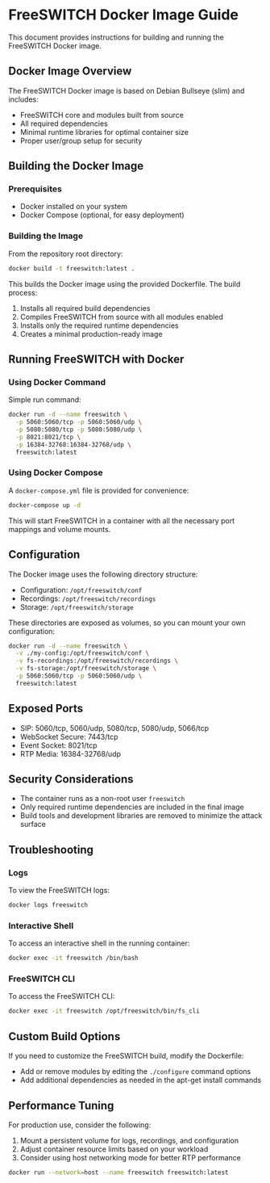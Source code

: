 # FreeSWITCH Docker Image Guide

This document provides instructions for building and running the FreeSWITCH Docker image.

## Docker Image Overview

The FreeSWITCH Docker image is based on Debian Bullseye (slim) and includes:

- FreeSWITCH core and modules built from source
- All required dependencies
- Minimal runtime libraries for optimal container size
- Proper user/group setup for security

## Building the Docker Image

### Prerequisites

- Docker installed on your system
- Docker Compose (optional, for easy deployment)

### Building the Image

From the repository root directory:

```bash
docker build -t freeswitch:latest .
```

This builds the Docker image using the provided Dockerfile. The build process:

1. Installs all required build dependencies
2. Compiles FreeSWITCH from source with all modules enabled
3. Installs only the required runtime dependencies
4. Creates a minimal production-ready image

## Running FreeSWITCH with Docker

### Using Docker Command

Simple run command:

```bash
docker run -d --name freeswitch \
  -p 5060:5060/tcp -p 5060:5060/udp \
  -p 5080:5080/tcp -p 5080:5080/udp \
  -p 8021:8021/tcp \
  -p 16384-32768:16384-32768/udp \
  freeswitch:latest
```

### Using Docker Compose

A `docker-compose.yml` file is provided for convenience:

```bash
docker-compose up -d
```

This will start FreeSWITCH in a container with all the necessary port mappings and volume mounts.

## Configuration

The Docker image uses the following directory structure:

- Configuration: `/opt/freeswitch/conf`
- Recordings: `/opt/freeswitch/recordings`
- Storage: `/opt/freeswitch/storage`

These directories are exposed as volumes, so you can mount your own configuration:

```bash
docker run -d --name freeswitch \
  -v ./my-config:/opt/freeswitch/conf \
  -v fs-recordings:/opt/freeswitch/recordings \
  -v fs-storage:/opt/freeswitch/storage \
  -p 5060:5060/tcp -p 5060:5060/udp \
  freeswitch:latest
```

## Exposed Ports

- SIP: 5060/tcp, 5060/udp, 5080/tcp, 5080/udp, 5066/tcp
- WebSocket Secure: 7443/tcp
- Event Socket: 8021/tcp
- RTP Media: 16384-32768/udp

## Security Considerations

- The container runs as a non-root user `freeswitch`
- Only required runtime dependencies are included in the final image
- Build tools and development libraries are removed to minimize the attack surface

## Troubleshooting

### Logs

To view the FreeSWITCH logs:

```bash
docker logs freeswitch
```

### Interactive Shell

To access an interactive shell in the running container:

```bash
docker exec -it freeswitch /bin/bash
```

### FreeSWITCH CLI

To access the FreeSWITCH CLI:

```bash
docker exec -it freeswitch /opt/freeswitch/bin/fs_cli
```

## Custom Build Options

If you need to customize the FreeSWITCH build, modify the Dockerfile:

- Add or remove modules by editing the `./configure` command options
- Add additional dependencies as needed in the apt-get install commands

## Performance Tuning

For production use, consider the following:

1. Mount a persistent volume for logs, recordings, and configuration
2. Adjust container resource limits based on your workload
3. Consider using host networking mode for better RTP performance

```bash
docker run --network=host --name freeswitch freeswitch:latest
```